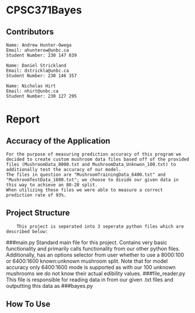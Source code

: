 # CPSC371Bayes

## Contributors
    Name: Andrew Hunter-Owega
    Email: ahunterow@unbc.ca
    Student Number: 230 147 039

    Name: Daniel Strickland
    Email: dstrickla@unbc.ca
    Student Number: 230 146 357

    Name: Nicholas Hirt
    Email: nhirt@unbc.ca
    Student Number: 230 127 295

# Report

## Accuracy of the Application
    For the purpose of measuring prediction accuracy of this program we decided to create custom mushroom data files based off of the provided files (MushroomData_8000.txt and MushroomData_Unknwon_100.txt) to additionally test the accuracy of our model.
    The files in question are "MushroomTrainingData_6400.txt" and "MushroomTestData_1600.txt"; we choose to divide our given data in this way to achieve an 80-20 split.
    When utilizing these files we were able to measure a correct prediction rate of 93%.
    
## Project Structure
        This project is seperated into 3 seperate python files which are described below:
###main.py
        Standard main file for this project. Contains very basic functionality and primarily calls functionality from our other python files.
        Additionally, has an options selector from user whether to use a 8000:100 or 6400:1600 known:unknown mushroom split.
        Note that for model accuracy only 6400:1600 mode is supported as with our 100 unknown mushrooms we do not know their actual edibility values.
###file_reader.py
        This file is responsible for reading data in from our given .txt files and outputting this data as
###bayes.py
    
## How To Use
    
